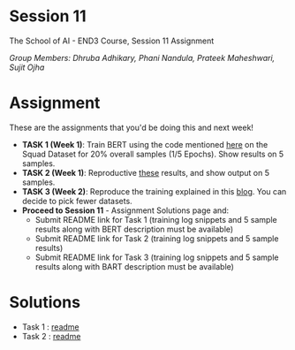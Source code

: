 # Session 11
The School of AI - END3 Course, Session 11 Assignment

*Group Members: Dhruba Adhikary, Phani Nandula, Prateek Maheshwari, Sujit Ojha*

# Assignment
These are the assignments that you'd be doing this and next week!

- **TASK 1 (Week 1)**: Train BERT using the code mentioned [here](https://drive.google.com/file/d/1Zp2_Uka8oGDYsSe5ELk-xz6wIX8OIkB7/view?usp=sharing) on the Squad Dataset for 20% overall samples (1/5 Epochs). Show results on 5 samples.   
- **TASK 2 (Week 1)**: Reproductive [these](https://mccormickml.com/2019/07/22/BERT-fine-tuning/) results, and show output on 5 samples.  
- **TASK 3 (Week 2)**: Reproduce the training explained in this [blog](https://towardsdatascience.com/bart-for-paraphrasing-with-simple-transformers-7c9ea3dfdd8c). You can decide to pick fewer datasets.   
- **Proceed to Session 11** - Assignment Solutions page and:
    - Submit README link for Task 1 (training log snippets and 5 sample results along with BERT description must be available)
    - Submit README link for Task 2 (training log snippets and 5 sample results)
    - Submit README link for Task 3 (training log snippets and 5 sample results along with BART description must be available)

# Solutions
- Task 1 : [readme](README_task1.md)
- Task 2 : [readme](README_task2.md)
